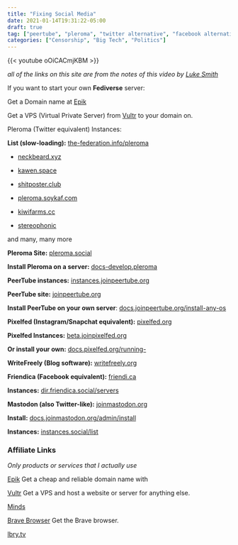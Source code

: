 ```yaml
---
title: "Fixing Social Media"
date: 2021-01-14T19:31:22-05:00
draft: true
tag: ["peertube", "pleroma", "twitter alternative", "facebook alternative", "free speech", "free speech tech", "alt-tech", "youtube", "big tech", "censorship", "stable genius"]
categories: ["Censorship", "Big Tech", "Politics"]
---
```


{{< youtube oOiCACmjKBM >}}

*all of the links on this site are from the notes of this video by [Luke Smith](https://www.youtube.com/watch?v=oOiCACmjKBM)*

If you want to start your own **Fediverse** server:

Get a Domain name at [Epik](https://www.epik.com/?affid=se4lu6hi4)

Get a VPS (Virtual Private Server) from [Vultr](https://www.vultr.com/?ref=8773087) to your domain on. 

Pleroma (Twitter equivalent) Instances:

**List (slow-loading):** [the-federation.info/pleroma](https://the-federation.info/pleroma)

- [neckbeard.xyz](https://neckbeard.xyz)

- [kawen.space](https://kawen.space)

- [shitposter.club](https://shitposter.club)

- [pleroma.soykaf.com](https://pleroma.soykaf.com)

- [kiwifarms.cc](https://kiwifarms.cc)

- [stereophonic](https://stereophonic.space)

and many, many more

**Pleroma Site:**
[pleroma.social](https://pleroma.social/)

**Install Pleroma on a server:**
[docs-develop.pleroma](https://docs-develop.pleroma.social/)

**PeerTube instances:**
[instances.joinpeertube.org](https://instances.joinpeertube.org/)

**PeerTube site:**
[joinpeertube.org](https://joinpeertube.org/)

**Install PeerTube on your own server**:
[docs.joinpeertube.org/install-any-os](https://docs.joinpeertube.org/install-any-os)

**Pixelfed (Instagram/Snapchat equivalent):**
[pixelfed.org](https://pixelfed.org/)

**Pixelfed Instances:**
[beta.joinpixelfed.org](https://beta.joinpixelfed.org/)

**Or install your own:** 
[docs.pixelfed.org/running-](https://docs.pixelfed.org/running-pixelfed)

**WriteFreely (Blog software):**
[writefreely.org](https://writefreely.org/)

**Friendica (Facebook equivalent):**
[friendi.ca](http://friendi.ca/)

**Instances:**
[dir.friendica.social/servers](https://dir.friendica.social/servers)

**Mastodon (also Twitter-like):**
[joinmastodon.org](https://joinmastodon.org/)

**Install:**
[docs.joinmastodon.org/admin/install](https://docs.joinmastodon.org/admin/install/)

**Instances:** 
[instances.social/list](https://instances.social/list#lang=&allowed=&prohibited=&min-users=&max-users=)


### Affiliate Links
*Only products or services that I actually use*


[Epik](https://www.epik.com/?affid=se4lu6hi4)
Get a cheap and reliable domain name with 

[Vultr](https://www.vultr.com/?ref=8773087) Get a VPS and host a website or server for anything else.

[Minds](https://www.minds.com/register?referrer=hooksaw_lazrblade)

[Brave Browser](https://brave.com/) Get the Brave browser.

[lbry.tv](https://lbry.tv) 